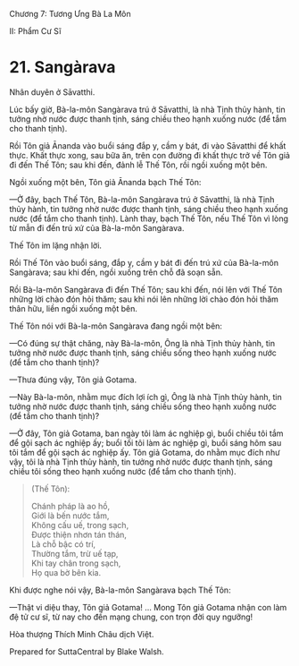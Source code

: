  

Chương 7: Tương Ưng Bà La Môn

II: Phẩm Cư Sĩ

# 21\. Sangàrava

Nhân duyên ở Sāvatthi.

Lúc bấy giờ, Bà-la-môn Sangàrava trú ở Sāvatthi, là nhà Tịnh thủy hành, tin tưởng nhờ nước được thanh tịnh, sáng chiều theo hạnh xuống nước (để tắm cho thanh tịnh).

Rồi Tôn giả Ānanda vào buổi sáng đắp y, cầm y bát, đi vào Sāvatthi để khất thực. Khất thực xong, sau bữa ăn, trên con đường đi khất thực trở về Tôn giả đi đến Thế Tôn; sau khi đến, đảnh lễ Thế Tôn, rồi ngồi xuống một bên.

Ngồi xuống một bên, Tôn giả Ānanda bạch Thế Tôn:

—Ở đây, bạch Thế Tôn, Bà-la-môn Sangàrava trú ở Sāvatthi, là nhà Tịnh thủy hành, tin tưởng nhờ nước được thanh tịnh, sáng chiều theo hạnh xuống nước (để tắm cho thanh tịnh). Lành thay, bạch Thế Tôn, nếu Thế Tôn vì lòng từ mẫn đi đến trú xứ của Bà-la-môn Sangàrava.

Thế Tôn im lặng nhận lời.

Rồi Thế Tôn vào buổi sáng, đắp y, cầm y bát đi đến trú xứ của Bà-la-môn Sangàrava; sau khi đến, ngồi xuống trên chỗ đã soạn sẵn.

Rồi Bà-la-môn Sangàrava đi đến Thế Tôn; sau khi đến, nói lên với Thế Tôn những lời chào đón hỏi thăm; sau khi nói lên những lời chào đón hỏi thăm thân hữu, liền ngồi xuống một bên.

Thế Tôn nói với Bà-la-môn Sangàrava đang ngồi một bên:

—Có đúng sự thật chăng, này Bà-la-môn, Ông là nhà Tịnh thủy hành, tin tưởng nhờ nước được thanh tịnh, sáng chiều sống theo hạnh xuống nước (để tắm cho thanh tịnh)?

—Thưa đúng vậy, Tôn giả Gotama.

—Này Bà-la-môn, nhằm mục đích lợi ích gì, Ông là nhà Tịnh thủy hành, tin tưởng nhờ nước được thanh tịnh, sáng chiều sống theo hạnh xuống nước (để tắm cho thanh tịnh)?

—Ở đây, Tôn giả Gotama, ban ngày tôi làm ác nghiệp gì, buổi chiều tôi tắm để gội sạch ác nghiệp ấy; buổi tối tôi làm ác nghiệp gì, buổi sáng hôm sau tôi tắm để gội sạch ác nghiệp ấy. Tôn giả Gotama, do nhằm mục đích như vậy, tôi là nhà Tịnh thủy hành, tin tưởng nhờ nước được thanh tịnh, sáng chiều tôi sống theo hạnh xuống nước (để tắm cho thanh tịnh).

> (Thế Tôn):
> 
> Chánh pháp là ao hồ,  
> Giới là bến nước tắm,  
> Không cấu uế, trong sạch,  
> Ðược thiện nhơn tán thán,  
> Là chỗ bậc có trí,  
> Thường tắm, trừ uế tạp,  
> Khi tay chân trong sạch,  
> Họ qua bờ bên kia.

Khi được nghe nói vậy, Bà-la-môn Sangàrava bạch Thế Tôn:

—Thật vi diệu thay, Tôn giả Gotama! … Mong Tôn giả Gotama nhận con làm đệ tử cư sĩ, từ nay cho đến mạng chung, con trọn đời quy ngưỡng!

Hòa thượng Thích Minh Châu dịch Việt.

Prepared for SuttaCentral by Blake Walsh.